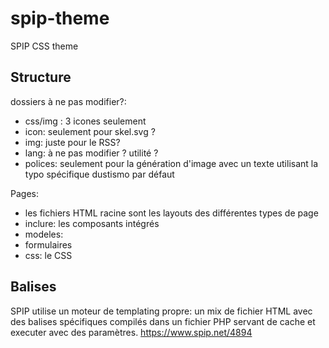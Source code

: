 # spip-theme

SPIP CSS theme

## Structure

dossiers à ne pas modifier?:

- css/img : 3 icones seulement
- icon: seulement pour skel.svg ?
- img: juste pour le RSS?
- lang: à ne pas modifier ? utilité ?
- polices: seulement pour la génération d'image avec un texte utilisant la typo spécifique dustismo par défaut

Pages:

- les fichiers HTML racine sont les layouts des différentes types de page
- inclure: les composants intégrés
- modeles:
- formulaires
- css: le CSS

## Balises

SPIP utilise un moteur de templating propre: un mix de fichier HTML avec des balises spécifiques compilés dans un fichier PHP servant de cache et executer avec des paramètres.
https://www.spip.net/4894
